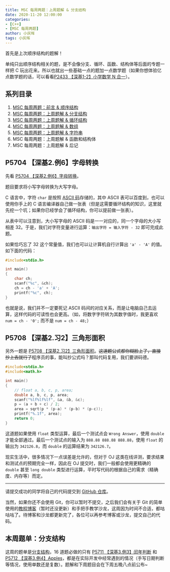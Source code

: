 ```yaml
---
title: MSC 每周两题：上周题解 & 分支结构
date: 2020-11-20 12:00:00
categories:
- [C++]
- [MSC 每周两题]
author: 小灰晖
tags: 小灰晖
---
```


首先是上次顺序结构的题解！

单纯只出顺序结构相关的题，是不会像分支、循环、函数、结构体等后面的专题一样把 C 玩出花来。所以也就出一些基础一点的题加一点数学题（如果你想体验亿点数学题的话，可以看看[P2433 【深基1-2】小学数学 N 合一](https://www.luogu.com.cn/problem/P2433)）。

<!-- More -->

## 系列目录

1. [MSC 每周两题：前言 & 顺序结构](/2020/11/13/2020-programming-of-the-week-1-preface-and-sequential/)
2. [MSC 每周两题：上周题解 & 分支结构](/2020/11/20/2020-programming-of-the-week-2-branch/)
3. [MSC 每周两题：上周题解 & 循环结构](/2020/11/27/2020-programming-of-the-week-3-loop/)
4. [MSC 每周两题：上周题解 & 数组](/2020/12/15/2020-programming-of-the-week-4-array/)
5. [MSC 每周两题：上周题解 & 字符串](/2020/12/25/2020-programming-of-the-week-5-string/)
6. MSC 每周两题：上周题解 & 函数和结构体
7. MSC 每周两题：上周题解 & 后记

## P5704 【深基2.例6】字母转换

先看 [P5704 【深基2.例6】字母转换](https://www.luogu.com.cn/problem/P5704)。

题目要求将小写字母转换为大写字母。

C 语言中，字符 `char` 是按照 [ASCII 码](https://baike.baidu.com/item/ASCII)存储的，其中 ASCII 表可以百度到，也可以使用你手上的 C 语言编译器自己做一张表（但是这需要循环结构的知识，这里就先挖一个坑；如果你已经学会了循环结构，你可以提前做一张表）。

从表中可以注意到，大小写字母的 ASCII 码是一一对应的，同一个字母的大小写相差 32。于是，我们对字符变量进行运算：`输出字符 = 输入字符 - 32` 即可完成此题。

如果恰巧忘了 32 这个常量值，我们也可以让计算机自行计算出 `'a' - 'A'` 的值。如下面的代码：

```c
#include<stdio.h>

int main()
{
    char ch;
    scanf("%c", &ch);
    ch = ch - 'a' + 'A';
    printf("%c", ch);
}
```

也就是说，我们并不一定要死记 ASCII 码间的对应关系，而是让电脑自己去运算，这样代码的可读性也会更高。（如，将数字字符转为其数字值时，我更喜欢 `num = ch - '0';` 而不是 `num = ch - 48;`）

## P5708 【深基2.习2】三角形面积

另外一题是 [P5708 【深基2.习2】三角形面积](https://www.luogu.com.cn/problem/P5708)。~~这道题公式都你糊脸上了，直接抄上去就行了~~程序员的事，能叫抄公式吗？那叫代码复用，我们要讲码德。

```cpp
#include<stdio.h>
#include<math.h>

int main()
{
    // float a, b, c, p, area;
    double a, b, c, p, area;
    scanf("%lf%lf%lf", &a, &b, &c);
    p = (a + b + c) / 2;
    area = sqrt(p * (p-a) * (p-b) * (p-c));
    printf("%.1f", area);
    return 0;
}
```

这道题如果使用 `float` 类型运算，最后一个测试点会 `Wrong Answer`，使用 `double` 才能全部通过。最后一个测试点的输入为 `888.88 888.88 888.88`，使用 `float` 的输出为 `342126.8`，而 `double` 的运算结果为 `342126.7`。

现实生活中，很多情况下一点误差是允许的，但对于 OJ 这类在线评测，要求结果和测试点的预期完全一样，因此在 OJ 提交时，我们一般都会使用更精确的 `double` 甚至 `long double` 类型进行运算，平时写代码的根据自己的需求（精确度、内存等）而定。

---------------

请提交成功的同学将自己的代码提交到 [GitHub 仓库](https://github.com/uestc-msc/2020-members)。

当然，如果你还不会使用 Git，你可以暂时不提交，之后我们会有关于 Git 的简单使用的[教程博客](https://blog.lyh543.cn/linux/introduction-to-wsl-ubuntu-and-git/)（暂时还没更新）和手把手教学沙龙，这周因为时间不合适，都咕咕咕了。待博客和沙龙都更新完了，各位可以再参考博客或沙龙，提交自己的代码。

## 本周题单：分支结构

这周的题单是[分支结构](https://www.luogu.com.cn/training/101)，16 道题必做的只有 [P5711 【深基3.例3】闰年判断](https://www.luogu.com.cn/problem/P5711) 和 [P5712 【深基3.例4】Apples](https://www.luogu.com.cn/problem/P5712)，都是在实际开发中经常遇到的情况（手写日期判断等情况，使用单数还是复数）。题解和下周题目会在下周五晚八点前公布~
